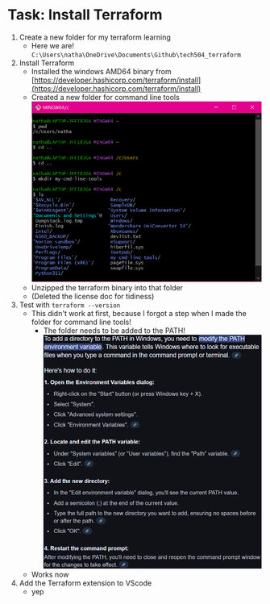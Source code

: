 # Task: Install Terraform
1. Create a new folder for my terraform learning 
   - Here we are! `C:\Users\natha\OneDrive\Documents\Github\tech504_terraform`
2. Install Terraform
   - Installed the windows AMD64 binary from [https://developer.hashicorp.com/terraform/install](https://developer.hashicorp.com/terraform/install)
   - Created a new folder for command line tools ![](imgs/cmd_line_tools_folder.png)
   - Unzipped the terraform binary into that folder
   - (Deleted the license doc for tidiness)
1. Test with `terraform --version`
   - This didn't work at first, because I forgot a step when I made the folder for command line tools! 
     - The folder needs to be added to the PATH! ![](imgs/env_var_instructions.png)
   - Works now
2. Add the Terraform extension to VScode
   - yep